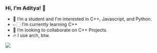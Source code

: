 ### Hi, I’m Aditya! 👋

- 👋 I’m a student and I'm interested in C++, Javascript, and Python.
- 👉🏻 I’m currently learning C++
- 👻 I’m looking to collaborate on C++ Projects.
- 🔥 I use arch, btw.

<img src="https://github-readme-stats.vercel.app/api?username=adi-075&&show_icons=true&title_color=ffffff&icon_color=bb2acf&text_color=daf7dc&bg_color=191919">
